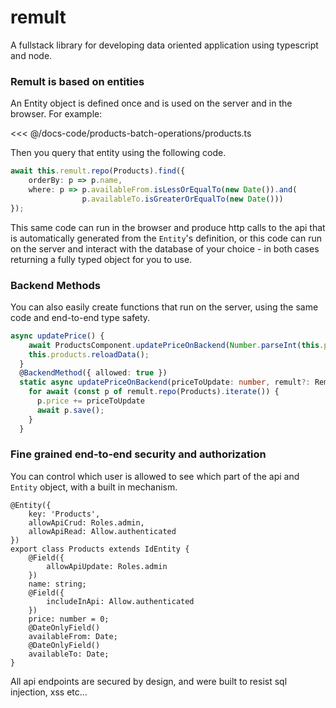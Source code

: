 # remult
A fullstack library for developing data oriented application using typescript and node.

### Remult is based on entities

An Entity object is defined once and is used on the server and in the browser. For example:

<<< @/docs-code/products-batch-operations/products.ts 

Then you query that entity using the following code.
```ts
await this.remult.repo(Products).find({
    orderBy: p => p.name,
    where: p => p.availableFrom.isLessOrEqualTo(new Date()).and(
                p.availableTo.isGreaterOrEqualTo(new Date()))
});
```


This same code can run in the browser and produce http calls to the api that is automatically generated from the `Entity`'s definition, or this code can run on the server and interact with the database of your choice - in both cases returning a fully typed object for you to use.

### Backend Methods
You can also easily create functions that run on the server, using the same code and end-to-end type safety.
```ts
async updatePrice() {
    await ProductsComponent.updatePriceOnBackend(Number.parseInt(this.priceInput));
    this.products.reloadData();
  }
  @BackendMethod({ allowed: true })
  static async updatePriceOnBackend(priceToUpdate: number, remult?: Remult) {
    for await (const p of remult.repo(Products).iterate()) {
      p.price += priceToUpdate
      await p.save();
    }
  }
```
### Fine grained end-to-end security and authorization
You can control which user is allowed to see which part of the api and `Entity` object, with a built in mechanism.
```ts{3-4,8,12}
@Entity({
    key: 'Products',
    allowApiCrud: Roles.admin,
    allowApiRead: Allow.authenticated
})
export class Products extends IdEntity {
    @Field({
        allowApiUpdate: Roles.admin
    })
    name: string;
    @Field({
        includeInApi: Allow.authenticated
    })
    price: number = 0;
    @DateOnlyField()
    availableFrom: Date;
    @DateOnlyField()
    availableTo: Date;
}
```

All api endpoints are secured by design, and were built to resist sql injection, xss etc...
